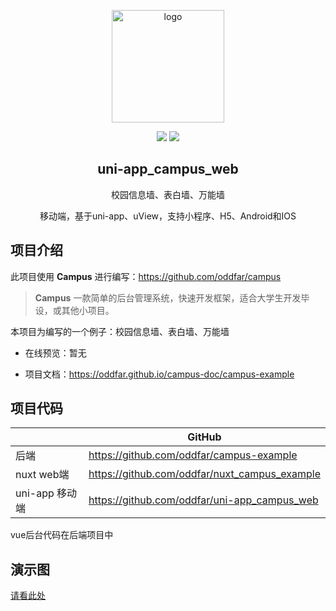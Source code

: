<p align="center"><a href="https://oddfar.com/" target="_blank" rel="noopener noreferrer"><img width="180" src="https://note.oddfar.com/img/web.png" alt="logo"></a></p>

<p align="center">
  <a href="https://github.com/oddfar/uni-app_campus_web/stargazers"><img src="https://img.shields.io/github/stars/oddfar/uni-app_campus_web.svg"></a>
	<a href="https://github.com/oddfar/uni-app_campus_web/blob/master/LICENSE"><img src="https://img.shields.io/github/license/mashape/apistatus.svg"></a>
</p>



<h2 align="center">uni-app_campus_web</h2>

<p align="center">校园信息墙、表白墙、万能墙</p>

<p align="center">移动端，基于uni-app、uView，支持小程序、H5、Android和IOS </p>



## 项目介绍

此项目使用 **Campus** 进行编写：<https://github.com/oddfar/campus>

> **Campus** 一款简单的后台管理系统，快速开发框架，适合大学生开发毕设，或其他小项目。

本项目为编写的一个例子：校园信息墙、表白墙、万能墙

- 在线预览：暂无

- 项目文档：<https://oddfar.github.io/campus-doc/campus-example>

## 项目代码

|                | GitHub                                          |
| -------------- | ----------------------------------------------- |
| 后端           | <https://github.com/oddfar/campus-example>      |
| nuxt web端     | <https://github.com/oddfar/nuxt_campus_example> |
| uni-app 移动端 | <https://github.com/oddfar/uni-app_campus_web>  |

vue后台代码在后端项目中

## 演示图

[请看此处](https://oddfar.github.io/campus-doc/campus-example/#%E6%BC%94%E7%A4%BA%E5%9B%BE)